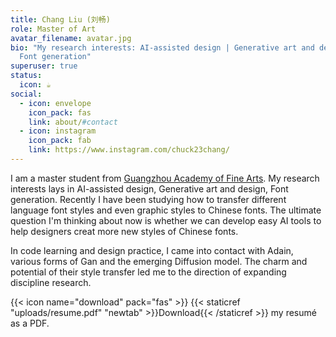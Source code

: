 ```yaml
---
title: Chang Liu (刘畅)
role: Master of Art
avatar_filename: avatar.jpg
bio: "My research interests: AI-assisted design | Generative art and design |
  Font generation"
superuser: true
status:
  icon: ☕️
social:
  - icon: envelope
    icon_pack: fas
    link: about/#contact
  - icon: instagram
    icon_pack: fab
    link: https://www.instagram.com/chuck23chang/
---
```

I am a master student from [Guangzhou Academy of Fine Arts](https://www.gzarts.edu.cn/). My research interests lays in AI-assisted design, Generative art and design, Font generation. Recently I have been studying how to transfer different language font styles and even graphic styles to Chinese fonts. The ultimate question I'm thinking about now is whether we can develop easy AI tools to help designers creat more new styles of Chinese fonts.

In code learning and design practice, I came into contact with Adain, various forms of Gan and the emerging Diffusion model. The charm and potential of their style transfer led me to the direction of expanding discipline research.

{{< icon name="download" pack="fas" >}} {{< staticref "uploads/resume.pdf" "newtab" >}}Download{{< /staticref >}} my resumé as a PDF.